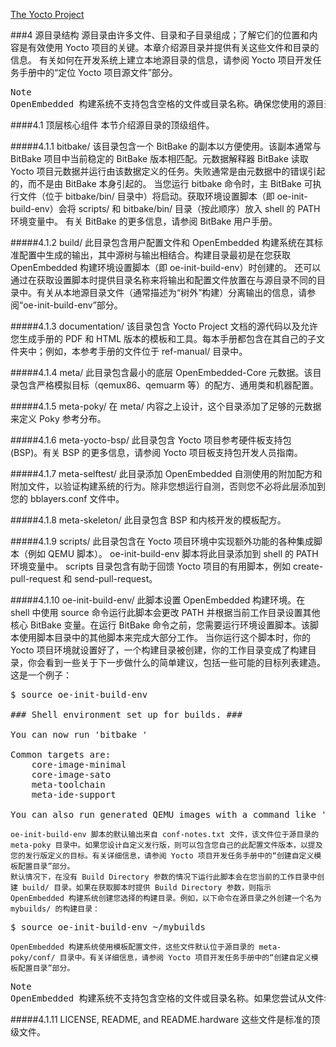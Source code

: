 
[The Yocto Project](https://docs.yoctoproject.org/4.0.1/)



###4 源目录结构
	源目录由许多文件、目录和子目录组成；了解它们的位置和内容是有效使用 Yocto 项目的关键。本章介绍源目录并提供有关这些文件和目录的信息。
	有关如何在开发系统上建立本地源目录的信息，请参阅 Yocto 项目开发任务手册中的“定位 Yocto 项目源文件”部分。
<pre>Note
OpenEmbedded 构建系统不支持包含空格的文件或目录名称。确保您使用的源目录不包含这些类型的名称。
</pre>

####4.1 顶层核心组件
	本节介绍源目录的顶级组件。

#####4.1.1 bitbake/
	该目录包含一个 BitBake 的副本以方便使用。该副本通常与 BitBake 项目中当前稳定的 BitBake 版本相匹配。元数据解释器 BitBake 读取 Yocto 项目元数据并运行由该数据定义的任务。失败通常是由元数据中的错误引起的，而不是由 BitBake 本身引起的。
	当您运行 bitbake 命令时，主 BitBake 可执行文件（位于 bitbake/bin/ 目录中）将启动。获取环境设置脚本（即 oe-init-build-env）会将 scripts/ 和 bitbake/bin/ 目录（按此顺序）放入 shell 的 PATH 环境变量中。
	有关 BitBake 的更多信息，请参阅 BitBake 用户手册。

#####4.1.2 build/
	此目录包含用户配置文件和 OpenEmbedded 构建系统在其标准配置中生成的输出，其中源树与输出相结合。构建目录最初是在您获取 OpenEmbedded 构建环境设置脚本（即 oe-init-build-env）时创建的。
	还可以通过在获取设置脚本时提供目录名称来将输出和配置文件放置在与源目录不同的目录中。有关从本地源目录文件（通常描述为“树外”构建）分离输出的信息，请参阅“oe-init-build-env”部分。

#####4.1.3 documentation/
	该目录包含 Yocto Project 文档的源代码以及允许您生成手册的 PDF 和 HTML 版本的模板和工具。每本手册都包含在其自己的子文件夹中；例如，本参考手册的文件位于 ref-manual/ 目录中。

#####4.1.4 meta/
	此目录包含最小的底层 OpenEmbedded-Core 元数据。该目录包含严格模拟目标（qemux86、qemuarm 等）的配方、通用类和机器配置。

#####4.1.5 meta-poky/
	在 meta/ 内容之上设计，这个目录添加了足够的元数据来定义 Poky 参考分布。

#####4.1.6 meta-yocto-bsp/
	此目录包含 Yocto 项目参考硬件板支持包 (BSP)。有关 BSP 的更多信息，请参阅 Yocto 项目板支持包开发人员指南。

#####4.1.7 meta-selftest/
	此目录添加 OpenEmbedded 自测使用的附加配方和附加文件，以验证构建系统的行为。除非您想运行自测，否则您不必将此层添加到您的 bblayers.conf 文件中。

#####4.1.8 meta-skeleton/
	此目录包含 BSP 和内核开发的模板配方。

#####4.1.9 scripts/
	此目录包含在 Yocto 项目环境中实现额外功能的各种集成脚本（例如 QEMU 脚本）。 oe-init-build-env 脚本将此目录添加到 shell 的 PATH 环境变量中。
	scripts 目录包含有助于回馈 Yocto 项目的有用脚本，例如 create-pull-request 和 send-pull-request。

#####4.1.10 oe-init-build-env/
	此脚本设置 OpenEmbedded 构建环境。在 shell 中使用 source 命令运行此脚本会更改 PATH 并根据当前工作目录设置其他核心 BitBake 变量。在运行 BitBake 命令之前，您需要运行环境设置脚本。该脚本使用脚本目录中的其他脚本来完成大部分工作。
	当你运行这个脚本时，你的 Yocto 项目环境就设置好了，一个构建目录被创建，你的工作目录变成了构建目录，你会看到一些关于下一步做什么的简单建议，包括一些可能的目标列表建造。这是一个例子：
<pre>$ source oe-init-build-env

### Shell environment set up for builds. ###

You can now run 'bitbake <target>'

Common targets are:
    core-image-minimal
    core-image-sato
    meta-toolchain
    meta-ide-support

You can also run generated QEMU images with a command like 'runqemu qemux86-64'
</pre>

	oe-init-build-env 脚本的默认输出来自 conf-notes.txt 文件，该文件位于源目录的 meta-poky 目录中。如果您设计自定义发行版，则可以包含您自己的此配置文件版本，以提及您的发行版定义的目标。有关详细信息，请参阅 Yocto 项目开发任务手册中的“创建自定义模板配置目录”部分。
	默认情况下，在没有 Build Directory 参数的情况下运行此脚本会在您当前的工作目录中创建 build/ 目录。如果在获取脚本时提供 Build Directory 参数，则指示 OpenEmbedded 构建系统创建您选择的构建目录。例如，以下命令在源目录之外创建一个名为 mybuilds/ 的构建目录：
<pre>$ source oe-init-build-env ~/mybuilds</pre>

	OpenEmbedded 构建系统使用模板配置文件，这些文件默认位于源目录的 meta-poky/conf/ 目录中。有关详细信息，请参阅 Yocto 项目开发任务手册中的“创建自定义模板配置目录”部分。
<pre>Note
OpenEmbedded 构建系统不支持包含空格的文件或目录名称。如果您尝试从文件名或目录名中包含空格的源目录运行 oe-init-build-env 脚本，则该脚本会返回一个错误，指示没有此类文件或目录。请务必使用名称中不含空格的源目录。
</pre>

#####4.1.11 LICENSE, README, and README.hardware
	这些文件是标准的顶级文件。
